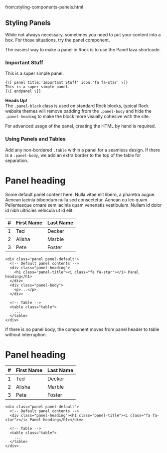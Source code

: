 # 
from:styling-components-panels.html

Styling Panels
--------------

While not always necessary, sometimes you need to put your content into a box. For those situations, try the panel component.

The easiest way to make a panel in Rock is to use the Panel lava shortcode.

### Important Stuff

This is a super simple panel.

```
{\[ panel title:'Important Stuff' icon:'fa fa-star' \]}
This is a super simple panel.
{\[ endpanel \]}
```

**Heads Up!**  
The `.panel-block` class is used on standard Rock blocks, typical Rock website themes will remove padding from the `.panel-body` and hide the `.panel-heading` to make the block more visually cohesive with the site.

For advanced usage of the panel, creating the HTML by hand is required.

### Using Panels and Tables

Add any non-bordered `.table` within a panel for a seamless design. If there is a `.panel-body`, we add an extra border to the top of the table for separation.

Panel heading
=============

Some default panel content here. Nulla vitae elit libero, a pharetra augue. Aenean lacinia bibendum nulla sed consectetur. Aenean eu leo quam. Pellentesque ornare sem lacinia quam venenatis vestibulum. Nullam id dolor id nibh ultricies vehicula ut id elit.

| # | First Name | Last Name |
| --- | --- | --- |
| 1 | Ted | Decker |
| 2 | Alisha | Marble |
| 3 | Pete | Foster |

```
<div class="panel panel-default">
  <!-- Default panel contents -->
  <div class="panel-heading">
    <h1 class="panel-title"><i class="fa fa-star"></i> Panel heading</h1>
  </div>
  <div class="panel-body">
    <p>...</p>
  </div>

  <!-- Table -->
  <table class="table">
    ...
  </table>
</div>

```

If there is no panel body, the component moves from panel header to table without interruption.

Panel heading
=============

| # | First Name | Last Name |
| --- | --- | --- |
| 1 | Ted | Decker |
| 2 | Alisha | Marble |
| 3 | Pete | Foster |

```
<div class="panel panel-default">
  <!-- Default panel contents -->
  <div class="panel-heading"><h1 class="panel-title"><i class="fa fa-star"></i> Panel heading</h1></div>

  <!-- Table -->
  <table class="table">
    ...
  </table>
</div>
```